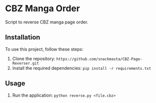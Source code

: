 # CBZ Manga Order

Script to reverse CBZ manga page order.

## Installation

To use this project, follow these steps:

1. Clone the repository: `https://github.com/snackmasta/CBZ-Page-Reverser.git`
2. Install the required dependencies: `pip install -r requirements.txt`

## Usage

1. Run the application: `python reverse.py <file.cbz>`


